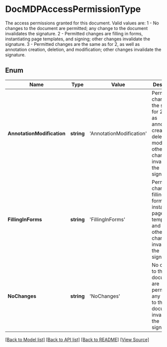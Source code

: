﻿# DocMDPAccessPermissionType
The access permissions granted for this document.
Valid values are:
1 - No changes to the document are permitted; any change to the document invalidates the signature.
2 - Permitted changes are filling in forms, instantiating page templates, and signing; other changes invalidate the signature.
3 - Permitted changes are the same as for 2, as well as annotation creation, deletion, and modification; other changes invalidate the signature.

## Enum
Name | Type | Value | Description
------------ | ------------- | ------------- | -------------
**AnnotationModification** | **string** | 'AnnotationModification' | Permitted changes are the same as for 2, as well as annotation creation, deletion, and modification; other changes invalidate the signature.
**FillingInForms** | **string** | 'FillingInForms' | Permitted changes are filling in forms, instantiating page templates, and signing; other changes invalidate the signature.
**NoChanges** | **string** | 'NoChanges' | No changes to the document are permitted; any change to the document invalidates the signature.

[[Back to Model list]](../README.md#documentation-for-models) [[Back to API list]](../README.md#documentation-for-api-endpoints) [[Back to README]](../README.md) [[View Source]](../src/models/docMDPAccessPermissionType.ts)

